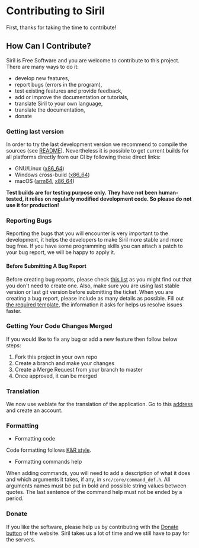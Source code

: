 # Contributing to Siril

First, thanks for taking the time to contribute!

## How Can I Contribute?

Siril is Free Software and you are welcome to contribute to this project. There are many ways to do it:

* develop new features,
* report bugs (errors in the program),
* test existing features and provide feedback,
* add or improve the documentation or tutorials,
* translate Siril to your own language,
* translate the documentation,
* donate

### Getting last version

In order to try the last development version we recommend to compile the sources (see [README](README.md)). Nevertheless it is possible to get current builds for all platforms directly from our CI by following these direct links:

* GNU/Linux ([x86_64](https://gitlab.com/free-astro/siril/-/jobs/artifacts/master/download?job=appimage))
* Windows cross-build ([x86_64](https://gitlab.com/free-astro/siril/-/jobs/artifacts/master/download?job=win64))
* macOS ([arm64](https://gitlab.com/free-astro/siril/-/jobs/artifacts/master/download?job=siril-macos:%20[macosarm]), [x86_64](https://gitlab.com/free-astro/siril/-/jobs/artifacts/master/download?job=siril-macos:%20[shared-macos-amd64]))

 **Test builds are for testing purpose only. They have not been human-tested, it relies on regularly modified development code. So please do not use it for production!**

### Reporting Bugs

Reporting the bugs that you will encounter is very important to the development, it helps the developers to make Siril more stable and more bug free. If you have some programming skills you can attach a patch to your bug report, we will be happy to apply it.

#### Before Submitting A Bug Report

Before creating bug reports, please check [this list](https://gitlab.com/free-astro/siril/issues) as you might find out that you don't need to create one. Also, make sure you are using last stable version or last git version before submitting the ticket.
When you are creating a bug report, please include as many details as possible. Fill out [the required template](https://gitlab.com/free-astro/siril/blob/master/.gitlab/issue_templates/bug.md), the information it asks for helps us resolve issues faster.

### Getting Your Code Changes Merged

If you would like to fix any bug or add a new feature then follow below steps:

1. Fork this project in your own repo
2. Create a branch and make your changes
3. Create a Merge Request from your branch to master
4. Once approved, it can be merged

### Translation

We now use weblate for the translation of the application. Go to this [address](https://weblate.pixls.us/projects/siril/) and create an account.

### Formatting

* Formatting code

Code formatting follows [K&R style](https://en.wikipedia.org/wiki/Indentation_style#K&R_style).

* Formatting commands help

When adding commands, you will need to add a description of what it does and which arguments it takes, if any, in `src/core/command_def.h`. All arguments names must be put in bold and possible string values between quotes. The last sentence of the command help must not be ended by a period.

### Donate

If you like the software, please help us by contributing with the [Donate button](https://www.siril.org/#support-us) of the website. Siril takes us a lot of time and we still have to pay for the servers.
